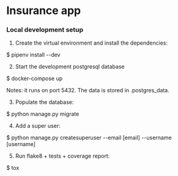 # Insurance app

### Local development setup

1. Create the virtual environment and install the dependencies:

$ pipenv install --dev

2. Start the development postgresql database

$ docker-compose up

Notes: it runs on port 5432. The data is stored in .postgres_data.

3. Populate the database:

$ python manage.py migrate

4. Add a super user:

$ python manage.py createsuperuser --email [email] --username [username]

5. Run flake8 + tests + coverage report:

$ tox
